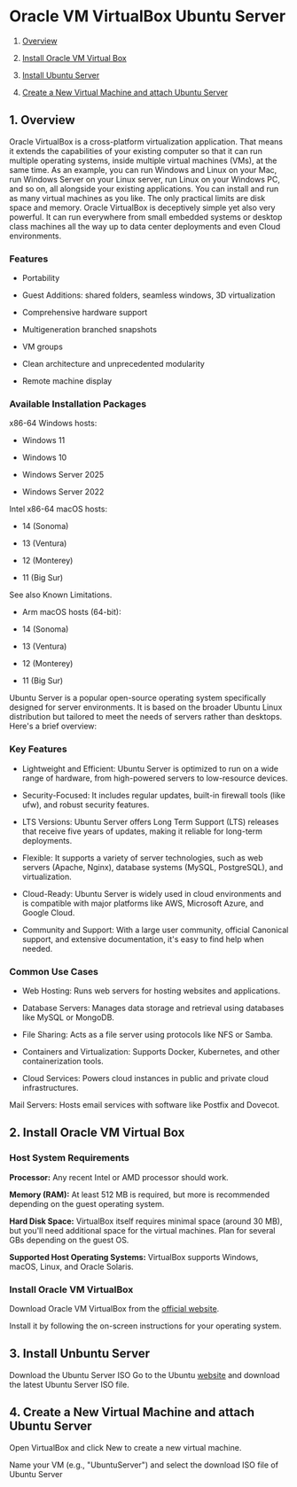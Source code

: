 # Oracle VM VirtualBox Ubuntu Server
1. [Overview](#overview)

2. [Install Oracle VM Virtual Box](#install)

3. [Install Ubuntu Server](#install2)

4. [Create a New Virtual Machine and attach Ubuntu Server](#virtualmachine)
<a name="overview"></a>
## 1. Overview
Oracle VirtualBox is a cross-platform virtualization application. That means it
extends the capabilities of your existing computer so that it can run multiple
operating systems, inside multiple virtual machines (VMs), at the same time. As an
example, you can run Windows and Linux on your Mac, run Windows Server on
your Linux server, run Linux on your Windows PC, and so on, all alongside your
existing applications. You can install and run as many virtual machines as you
like. The only practical limits are disk space and memory.
Oracle VirtualBox is deceptively simple yet also very powerful. It can run
everywhere from small embedded systems or desktop class machines all the way
up to data center deployments and even Cloud environments.

### Features
- Portability

- Guest Additions: shared folders, seamless windows, 3D virtualization

- Comprehensive hardware support

- Multigeneration branched snapshots

- VM groups

- Clean architecture and unprecedented modularity

- Remote machine display

### Available Installation Packages

x86-64 Windows hosts:

- Windows 11

- Windows 10

- Windows Server 2025

- Windows Server 2022

Intel x86-64 macOS hosts:

- 14 (Sonoma)

- 13 (Ventura)

- 12 (Monterey)

- 11 (Big Sur)

See also Known Limitations.

- Arm macOS hosts (64-bit):
- 14 (Sonoma)

- 13 (Ventura)

- 12 (Monterey)

- 11 (Big Sur)

Ubuntu Server is a popular open-source operating system specifically designed for server environments. It is based on the broader Ubuntu Linux distribution but tailored to meet the needs of servers rather than desktops. Here's a brief overview:

### Key Features
- Lightweight and Efficient: Ubuntu Server is optimized to run on a wide range of hardware, from high-powered servers to low-resource devices.

- Security-Focused: It includes regular updates, built-in firewall tools (like ufw), and robust security features.

- LTS Versions: Ubuntu Server offers Long Term Support (LTS) releases that receive five years of updates, making it reliable for long-term deployments.

- Flexible: It supports a variety of server technologies, such as web servers (Apache, Nginx), database systems (MySQL, PostgreSQL), and virtualization.

- Cloud-Ready: Ubuntu Server is widely used in cloud environments and is compatible with major platforms like AWS, Microsoft Azure, and Google Cloud.

- Community and Support: With a large user community, official Canonical support, and extensive documentation, it's easy to find help when needed.

### Common Use Cases
- Web Hosting: Runs web servers for hosting websites and applications.

- Database Servers: Manages data storage and retrieval using databases like MySQL or MongoDB.

- File Sharing: Acts as a file server using protocols like NFS or Samba.

- Containers and Virtualization: Supports Docker, Kubernetes, and other containerization tools.

- Cloud Services: Powers cloud instances in public and private cloud infrastructures.

Mail Servers: Hosts email services with software like Postfix and Dovecot.

<a name="install"></a>
## 2. Install Oracle VM Virtual Box

### Host System Requirements

**Processor:** Any recent Intel or AMD processor should work.

**Memory (RAM):** At least 512 MB is required, but more is recommended depending on the guest operating system.

**Hard Disk Space:** VirtualBox itself requires minimal space (around 30 MB), but you'll need additional space for the virtual machines. Plan for several GBs depending on the guest OS.

**Supported Host Operating Systems:** VirtualBox supports Windows, macOS, Linux, and Oracle Solaris.

### Install Oracle VM VirtualBox
Download Oracle VM VirtualBox from the [official website](https://www.virtualbox.org).

Install it by following the on-screen instructions for your operating system.

<a name="install2"></a>
## 3. Install Unbuntu Server
Download the Ubuntu Server ISO
Go to the Ubuntu [website](https://ubuntu.com/download/server) and download the latest Ubuntu Server ISO file.

<a name="virtualmachine"></a>
## 4. Create a New Virtual Machine and attach Ubuntu Server

Open VirtualBox and click New to create a new virtual machine.

Name your VM (e.g., "UbuntuServer") and select the download ISO file of Ubuntu Server


